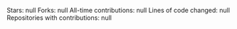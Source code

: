Stars: null
Forks: null
All-time contributions: null
Lines of code changed: null
Repositories with contributions: null
